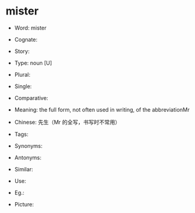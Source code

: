 # mister

- Word: mister
- Cognate: 
- Story: 

- Type: noun [U]
- Plural: 
- Single: 
- Comparative: 
- Meaning: the full form, not often used in writing, of the abbreviationMr
- Chinese: 先生（Mr 的全写，书写时不常用）
- Tags: 
- Synonyms: 
- Antonyms: 
- Similar: 
- Use: 
- Eg.: 
- Picture: 

